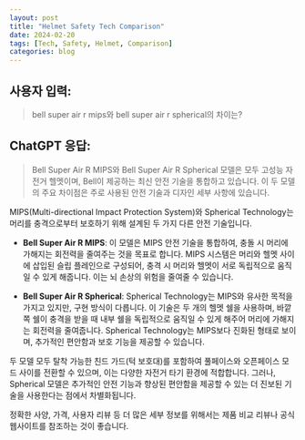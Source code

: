 ```yaml
---
layout: post
title: "Helmet Safety Tech Comparison"
date: 2024-02-20
tags: [Tech, Safety, Helmet, Comparison]
categories: blog
---
```


## 사용자 입력:
> bell super air r mips와 bell super air r spherical의 차이는?

## ChatGPT 응답:
> Bell Super Air R MIPS와 Bell Super Air R Spherical 모델은 모두 고성능 자전거 헬멧이며, Bell이 제공하는 최신 안전 기술을 통합하고 있습니다. 이 두 모델의 주요 차이점은 주로 사용된 안전 기술과 디자인 세부 사항에 있습니다. 

MIPS(Multi-directional Impact Protection System)와 Spherical Technology는 머리를 충격으로부터 보호하기 위해 설계된 두 가지 다른 안전 기술입니다.

- **Bell Super Air R MIPS**: 이 모델은 MIPS 안전 기술을 통합하여, 충돌 시 머리에 가해지는 회전력을 줄여주는 것을 목표로 합니다. MIPS 시스템은 머리와 헬멧 사이에 삽입된 슬립 플레인으로 구성되어, 충격 시 머리와 헬멧이 서로 독립적으로 움직일 수 있게 해줍니다. 이는 뇌 손상의 위험을 줄여줄 수 있습니다.

- **Bell Super Air R Spherical**: Spherical Technology는 MIPS와 유사한 목적을 가지고 있지만, 구현 방식이 다릅니다. 이 기술은 두 개의 헬멧 쉘을 사용하며, 바깥쪽 쉘이 충격을 받을 때 내부 쉘을 독립적으로 움직일 수 있게 해주어 머리에 가해지는 회전력을 줄여줍니다. Spherical Technology는 MIPS보다 진화된 형태로 보이며, 추가적인 편안함과 보호 기능을 제공할 수 있습니다.

두 모델 모두 탈착 가능한 친드 가드(턱 보호대)를 포함하여 풀페이스와 오픈페이스 모드 사이를 전환할 수 있으며, 이는 다양한 자전거 타기 환경에 적합합니다. 그러나, Spherical 모델은 추가적인 안전 기능과 향상된 편안함을 제공할 수 있는 더 진보된 기술을 사용한다는 점에서 차별화됩니다. 

정확한 사양, 가격, 사용자 리뷰 등 더 많은 세부 정보를 위해서는 제품 비교 리뷰나 공식 웹사이트를 참조하는 것이 좋습니다.

